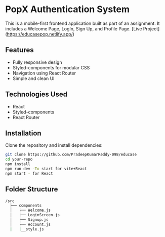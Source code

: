 # PopX Authentication System

This is a mobile-first frontend application built as part of an assignment. It includes a Welcome Page, LogIn, Sign Up, and Profile Page.
[Live Project] (https://educasepop.netlify.app/)

## Features
- Fully responsive design
- Styled-components for modular CSS
- Navigation using React Router
- Simple and clean UI

## Technologies Used
- React
- Styled-components
- React Router

## Installation
Clone the repository and install dependencies:

```bash
git clone https://github.com/PradeepKumarReddy-098/educase
cd your-repo
npm install
npm run dev -To start for vite+React
npm start - for React
```

## Folder Structure
```bash
/src
  ├── components
  │   ├── Welcome.js
  │   ├── LoginScreen.js
  │   ├── Signup.js
  │   ├── Account.js
  |   |__style.js
      
